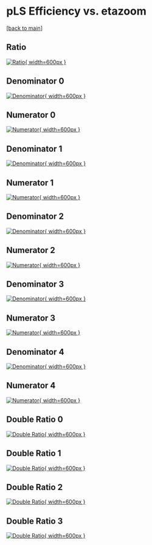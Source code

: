 # pLS Efficiency vs. etazoom

[[back to main](./)]



## Ratio

[![Ratio](../mtv/var/pLS_xtr_11_0_eff_etazoom.png){ width=600px }](../mtv/var/pLS_xtr_11_0_eff_etazoom.pdf)

## Denominator 0

[![Denominator](../mtv/den/pLS_xtr_11_0_eff_etazoom_den0.png){ width=600px }](../mtv/den/pLS_xtr_11_0_eff_etazoom_den0.pdf)

## Numerator 0

[![Numerator](../mtv/num/pLS_xtr_11_0_eff_etazoom_num0.png){ width=600px }](../mtv/num/pLS_xtr_11_0_eff_etazoom_num0.pdf)

## Denominator 1

[![Denominator](../mtv/den/pLS_xtr_11_0_eff_etazoom_den1.png){ width=600px }](../mtv/den/pLS_xtr_11_0_eff_etazoom_den1.pdf)

## Numerator 1

[![Numerator](../mtv/num/pLS_xtr_11_0_eff_etazoom_num1.png){ width=600px }](../mtv/num/pLS_xtr_11_0_eff_etazoom_num1.pdf)

## Denominator 2

[![Denominator](../mtv/den/pLS_xtr_11_0_eff_etazoom_den2.png){ width=600px }](../mtv/den/pLS_xtr_11_0_eff_etazoom_den2.pdf)

## Numerator 2

[![Numerator](../mtv/num/pLS_xtr_11_0_eff_etazoom_num2.png){ width=600px }](../mtv/num/pLS_xtr_11_0_eff_etazoom_num2.pdf)

## Denominator 3

[![Denominator](../mtv/den/pLS_xtr_11_0_eff_etazoom_den3.png){ width=600px }](../mtv/den/pLS_xtr_11_0_eff_etazoom_den3.pdf)

## Numerator 3

[![Numerator](../mtv/num/pLS_xtr_11_0_eff_etazoom_num3.png){ width=600px }](../mtv/num/pLS_xtr_11_0_eff_etazoom_num3.pdf)

## Denominator 4

[![Denominator](../mtv/den/pLS_xtr_11_0_eff_etazoom_den4.png){ width=600px }](../mtv/den/pLS_xtr_11_0_eff_etazoom_den4.pdf)

## Numerator 4

[![Numerator](../mtv/num/pLS_xtr_11_0_eff_etazoom_num4.png){ width=600px }](../mtv/num/pLS_xtr_11_0_eff_etazoom_num4.pdf)

## Double Ratio 0

[![Double Ratio](../mtv/ratio/pLS_xtr_11_0_eff_etazoom_ratio0.png){ width=600px }](../mtv/ratio/pLS_xtr_11_0_eff_etazoom_ratio0.pdf)

## Double Ratio 1

[![Double Ratio](../mtv/ratio/pLS_xtr_11_0_eff_etazoom_ratio1.png){ width=600px }](../mtv/ratio/pLS_xtr_11_0_eff_etazoom_ratio1.pdf)

## Double Ratio 2

[![Double Ratio](../mtv/ratio/pLS_xtr_11_0_eff_etazoom_ratio2.png){ width=600px }](../mtv/ratio/pLS_xtr_11_0_eff_etazoom_ratio2.pdf)

## Double Ratio 3

[![Double Ratio](../mtv/ratio/pLS_xtr_11_0_eff_etazoom_ratio3.png){ width=600px }](../mtv/ratio/pLS_xtr_11_0_eff_etazoom_ratio3.pdf)


